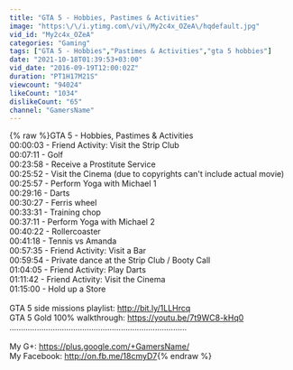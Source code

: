 ```yaml
---
title: "GTA 5 - Hobbies, Pastimes & Activities"
image: "https:\/\/i.ytimg.com\/vi\/My2c4x_OZeA\/hqdefault.jpg"
vid_id: "My2c4x_OZeA"
categories: "Gaming"
tags: ["GTA 5 - Hobbies","Pastimes & Activities","gta 5 hobbies"]
date: "2021-10-18T01:39:53+03:00"
vid_date: "2016-09-19T12:00:02Z"
duration: "PT1H17M21S"
viewcount: "94024"
likeCount: "1034"
dislikeCount: "65"
channel: "GamersName"
---
```

{% raw %}GTA 5 - Hobbies, Pastimes &amp; Activities<br />00:00:03 - Friend Activity: Visit the Strip Club<br />00:07:11 - Golf<br />00:23:58 - Receive a Prostitute Service<br />00:25:52 - Visit the Cinema (due to copyrights can't include actual movie)<br />00:25:57 - Perform Yoga with Michael 1<br />00:29:16 - Darts<br />00:30:27 - Ferris wheel<br />00:33:31 - Training chop<br />00:37:11 - Perform Yoga with Michael 2<br />00:40:22 - Rollercoaster<br />00:41:18 - Tennis vs Amanda<br />00:57:35 - Friend Activity: Visit a Bar<br />00:59:54 - Private dance at the Strip Club / Booty Call<br />01:04:05 - Friend Activity: Play Darts<br />01:11:42 - Friend Activity: Visit the Cinema<br />01:15:00 - Hold up a Store<br /><br />GTA 5 side missions playlist: <a rel="nofollow" target="blank" href="http://bit.ly/1LLHrcq">http://bit.ly/1LLHrcq</a><br />GTA 5 Gold 100% walkthrough: <a rel="nofollow" target="blank" href="https://youtu.be/7t9WC8-kHq0">https://youtu.be/7t9WC8-kHq0</a><br />..............................................................................<br /><br />My G+: <a rel="nofollow" target="blank" href="https://plus.google.com/+GamersName/">https://plus.google.com/+GamersName/</a><br />My Facebook: <a rel="nofollow" target="blank" href="http://on.fb.me/18cmyD7">http://on.fb.me/18cmyD7</a>{% endraw %}
